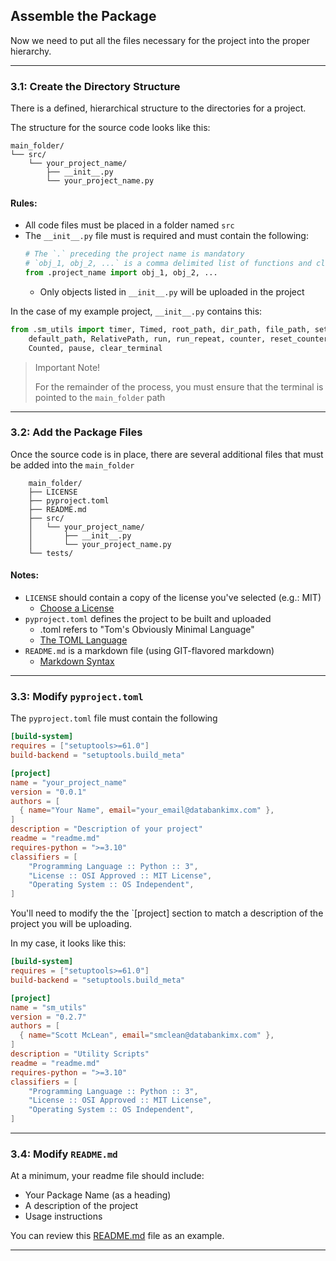 ## Assemble the Package

Now we need to put all the files necessary for the project into the
proper hierarchy.

---

### 3.1: Create the Directory Structure

There is a defined, hierarchical structure to the directories for a
project.

The structure for the source code looks like this:

```
main_folder/
└── src/
    └── your_project_name/
        ├── __init__.py
        └── your_project_name.py
```

#### Rules:

* All code files must be placed in a folder named `src`
* The `__init__.py` file must is required and must contain the following:
  ```python
  # The `.` preceding the project name is mandatory
  # `obj_1, obj_2, ...` is a comma delimited list of functions and classes
  from .project_name import obj_1, obj_2, ...
  ```
    * Only objects listed in `__init__.py` will be uploaded in the project

In the case of my example project, `__init__.py` contains this:

```python
from .sm_utils import timer, Timed, root_path, dir_path, file_path, set_path, \
    default_path, RelativePath, run, run_repeat, counter, reset_counter, \
    Counted, pause, clear_terminal
```

> Important Note!
>
> For the remainder of the process, you must ensure that the terminal is
> pointed to the `main_folder` path

---

### 3.2: Add the Package Files

Once the source code is in place, there are several additional files that
must be added into the `main_folder`

```
    main_folder/
    ├── LICENSE
    ├── pyproject.toml
    ├── README.md
    ├── src/
    │   └── your_project_name/
    │       ├── __init__.py
    │       └── your_project_name.py
    └── tests/
```

#### Notes:

* `LICENSE` should contain a copy of the license you've selected
  (e.g.: MIT)
    * [Choose a License](https://choosealicense.com/)
* `pyproject.toml` defines the project to be built and uploaded
    * .toml refers to "Tom's Obviously Minimal Language"
    * [The TOML Language](https://toml.io/en/)
* `README.md` is a markdown file (using GIT-flavored markdown)
    * [Markdown Syntax](https://docs.gitlab.com/ee/user/markdown.html)

---

### 3.3: Modify `pyproject.toml`

The `pyproject.toml` file must contain the following

```toml
[build-system]
requires = ["setuptools>=61.0"]
build-backend = "setuptools.build_meta"

[project]
name = "your_project_name"
version = "0.0.1"
authors = [
  { name="Your Name", email="your_email@databankimx.com" },
]
description = "Description of your project"
readme = "readme.md"
requires-python = ">=3.10"
classifiers = [
    "Programming Language :: Python :: 3",
    "License :: OSI Approved :: MIT License",
    "Operating System :: OS Independent",
]
```

You'll need to modify the the `[project] section to match a description
of the project you will be uploading.

In my case, it looks like this:

```toml
[build-system]
requires = ["setuptools>=61.0"]
build-backend = "setuptools.build_meta"

[project]
name = "sm_utils"
version = "0.2.7"
authors = [
  { name="Scott McLean", email="smclean@databankimx.com" },
]
description = "Utility Scripts"
readme = "readme.md"
requires-python = ">=3.10"
classifiers = [
    "Programming Language :: Python :: 3",
    "License :: OSI Approved :: MIT License",
    "Operating System :: OS Independent",
]
```

---

### 3.4: Modify `README.md`

At a minimum, your readme file should include:

* Your Package Name (as a heading)
* A description of the project
* Usage instructions

You can review this [README.md](./sm_utils_project/README.md) file as an 
example.

---
